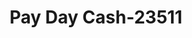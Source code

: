 ---
f_zip-code: 62812
f_state-code: IL
title: Pay Day Cash-23511
f_phone: 618-438-5626
f_city-only: Benton
f_address: 807 Public Sq Benton
f_location-unique-id: '23511'
slug: pay-day-cash-23511
updated-on: '2024-05-30T13:46:58.046Z'
created-on: '2024-05-30T13:36:59.803Z'
published-on: '2024-05-30T13:54:32.469Z'
f_city-state: cms/city/benton-il.md
f_company: cms/company/pay-day-cash.md
f_state: cms/state/illinois.md
layout: '[payday-loan].html'
tags: payday-loan
---